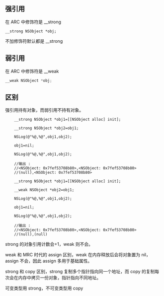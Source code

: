 ## 强引用

在 ARC 中修饰符是 __strong

```objc
__strong NSObject *obj;
```

不加修饰符默认都是 __strong

## 弱引用

在 ARC 中修饰符是 __weak

```objective-c
__weak NSObject *obj;
```

## 区别

强引用持有对象，而弱引用不持有对象。

```objc
    __strong NSObject *obj1=[[NSObject alloc] init];
    
    __strong NSObject *obj2=obj1;
    
    NSLog(@"%@,%@",obj1,obj2);
    
    obj1=nil;
    
    NSLog(@"%@,%@",obj1,obj2);

    //输出 :
    //<NSObject: 0x7fef53708b80>,<NSObject: 0x7fef53708b80>
    //(null),<NSObject: 0x7fef53708b80>
```

```objc
    __strong NSObject *obj1=[[NSObject alloc] init];
    
    __weak NSObject *obj2=obj1;
    
    NSLog(@"%@,%@",obj1,obj2);
    
    obj1=nil;
    
    NSLog(@"%@,%@",obj1,obj2);

    //输出 :
    //<NSObject: 0x7fef53708b80>,<NSObject: 0x7fef53708b80>
    //(null),(null)

```

strong 的对象引用计数会+1，weak 则不会。

weak 和 MRC 时代的 assign 区别，weak 在内存释放后会将对象置为 nil，assign 不会，因此 assign 多用于基础属性。

strong 和 copy 区别，strong 复制多个指针指向同一个地址，而 copy 的复制每次会在内存中拷贝一份对象，指针指向不同地址。

可变类型用 strong，不可变类型用 copy

